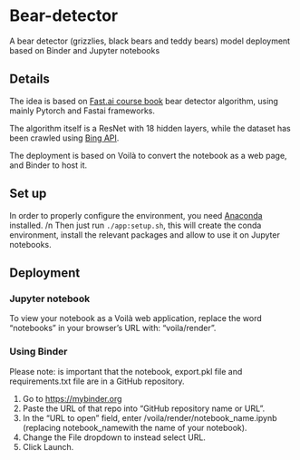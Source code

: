 # Bear-detector

A bear detector (grizzlies, black bears and teddy bears) model deployment based on Binder and Jupyter notebooks

## Details

The idea is based on [Fast.ai course book](https://github.com/fastai/fastbook) bear detector algorithm, using mainly Pytorch and Fastai frameworks.

The algorithm itself is a ResNet with 18 hidden layers, while the dataset has been crawled using [Bing API](https://www.microsoft.com/en-us/bing/apis/bing-web-search-api).

The deployment is based on Voilà to convert the notebook as a web page, and Binder to host it.


## Set up

In order to properly configure the environment, you need [Anaconda](https://www.anaconda.com/) installed. /n
Then just run ```./app:setup.sh```, this will create the conda environment, install the relevant packages and allow to use it on Jupyter notebooks.

## Deployment

### Jupyter notebook
To view your notebook as a Voilà web application, replace the word “notebooks” in your browser’s URL with: “voila/render”.

### Using Binder
Please note: is important that the notebook, export.pkl file and requirements.txt file are in a GitHub repository.
1. Go to https://mybinder.org
2. Paste the URL of that repo into “GitHub repository name or URL”.
3. In the “URL to open” field, enter /voila/render/notebook_name.ipynb (replacing notebook_namewith the name of your notebook).
4. Change the File dropdown to instead select URL.
5. Click Launch.
